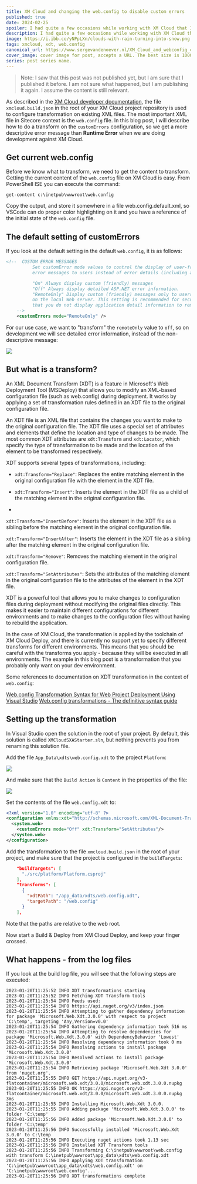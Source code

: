 ```yaml
---
title: XM Cloud and changing the web.config to disable custom errors
published: true
date: 2024-02-25
spoiler: I had quite a few occasions while working with XM Cloud that I got the generic ASP.NET RunTime Error screen, instead of a detailed error description. In this post I explain how to apply modifications to the web.config file of your XM Cloud environment using an XML Document Transform (XDT) file to enable detailed error information.
description: I had quite a few occasions while working with XM Cloud that I got the generic ASP.NET RunTime Error screen, instead of a detailed error description. In this post I explain how to apply modifications to the web.config file of your XM Cloud environment using an XML Document Transform (XDT) file to enable detailed error information.
image: https://i.ibb.co/yNPpLXn/clouds-with-rain-turning-into-snow.png
tags: xmcloud, xdt, web.config
canonical_url: https://www.sergevandenoever.nl/XM_Cloud_and_webconfig_changes/
cover_image: cover image for post, accepts a URL. The best size is 1000 x 420.
series: post series name.
---
```


>Note: I saw that this post was not published yet, but I am sure that I published it before. I am not sure what happened, but I am publishing it again. I assume the content is still relevant.

As described in the [XM Cloud developer documentation](https://doc.sitecore.com/xmc/en/developers/xm-cloud/the-xm-cloud-build-configuration.html), the file `xmcloud.build.json` in the root of your XM Cloud project repository is used to configure transformation on existing XML files. The most important XML file in Sitecore context is the `web.config` file. In this blog post, I will describe how to do a transform on the `customErrors` configuration, so we get a more descriptive error message than **Runtime Error** when we are doing development against XM Cloud.

## Get current web.config 

Before we know what to transform, we need to get the content to transform. Getting the current content of the `web.config` file on XM Cloud is easy. From PowerShell ISE you can execute the command:

```
get-content c:\inetpub\wwwroot\web.config
```

Copy the output, and store it somewhere in a file web.config.default.xml, so VSCode can do proper color highlighting on it and you have a reference of the initial state of the `web.config` file.

## The default setting of customErrors

If you look at the default setting in the default `web.config`, it is as follows:

```xml
<!--  CUSTOM ERROR MESSAGES
          Set customError mode values to control the display of user-friendly
          error messages to users instead of error details (including a stack trace):

          "On" Always display custom (friendly) messages
          "Off" Always display detailed ASP.NET error information.
          "RemoteOnly" Display custom (friendly) messages only to users not running
          on the local Web server. This setting is recommended for security purposes, so
          that you do not display application detail information to remote clients.
    -->
    <customErrors mode="RemoteOnly" />
```

For our use case, we want to "transform" the `remoteOnly` value to `off`, so on development we will see detailed error information, instead of the non-descriptive message:

![](XM_Cloud_and_webconfig_changes/r5o39amc5395.png)

## But what is a transform?

An XML Document Transform (XDT) is a feature in Microsoft's Web Deployment Tool (MSDeploy) that allows you to modify an XML-based configuration file (such as web.config) during deployment. It works by applying a set of transformation rules defined in an XDT file to the original configuration file.

An XDT file is an XML file that contains the changes you want to make to the original configuration file. The XDT file uses a special set of attributes and elements that define the location and type of changes to be made. The most common XDT attributes are `xdt:Transform` and `xdt:Locator`, which specify the type of transformation to be made and the location of the element to be transformed respectively.

XDT supports several types of transformations, including:

- `xdt:Transform="Replace"`: Replaces the entire matching element in the original configuration file with the element in the XDT file.

- `xdt:Transform="Insert"`: Inserts the element in the XDT file as a child of the matching element in the original configuration file.
- 
`xdt:Transform="InsertBefore"`: Inserts the element in the XDT file as a sibling before the matching element in the original configuration file.

`xdt:Transform="InsertAfter"`: Inserts the element in the XDT file as a sibling after the matching element in the original configuration file.

`xdt:Transform="Remove"`: Removes the matching element in the original configuration file.

`xdt:Transform="SetAttributes"`: Sets the attributes of the matching element in the original configuration file to the attributes of the element in the XDT file.

XDT is a powerful tool that allows you to make changes to configuration files during deployment without modifying the original files directly. This makes it easier to maintain different configurations for different environments and to make changes to the configuration files without having to rebuild the application.

In the case of XM Cloud, the transformation is applied by the toolchain of XM Cloud Deploy, and there is currently no support yet to specify different transforms for different environments. This means that you should be careful with the transforms you apply - because they will be executed in all environments. The example in this blog post is a transformation that you probably only want on your dev environment.

Some references to documentation on XDT transformation in the context of `web.config`:

[Web.config Transformation Syntax for Web Project Deployment Using Visual Studio](https://learn.microsoft.com/en-us/previous-versions/aspnet/dd465326(v=vs.110))
[Web.config transformations - The definitive syntax guide](https://blog.elmah.io/web-config-transformations-the-definitive-syntax-guide/)

## Setting up the transformation

In Visual Studio open the solution in the root of your project. By default, this solution is called `XMCloudSXAStarter.sln`, but nothing prevents you from renaming this solution file.

Add the file `App_Data\xdts\web.config.xdt` to the project `Platform`:

![](XM_Cloud_and_webconfig_changes/r5o21amc5215.png)

And make sure that the `Build Action` is `Content` in the properties of the file:

![](XM_Cloud_and_webconfig_changes/r5o22amc5225.png)

Set the contents of the file `web.config.xdt` to:

```xml
<?xml version="1.0" encoding="utf-8" ?>
<configuration xmlns:xdt="http://schemas.microsoft.com/XML-Document-Transform">
  <system.web>
    <customErrors mode="Off" xdt:Transform="SetAttributes"/>
  </system.web>
</configuration>
```

Add the transformation to the file `xmcloud.build.json` in the root of your project, and make sure that the project is configured in the `buildTargets`:

```json
    "buildTargets": [
      "./src/platform/Platform.csproj"
    ],
    "transforms": [
      {
        "xdtPath": "/app_data/xdts/web.config.xdt",
        "targetPath": "/web.config"
      }
    ],
```

Note that the paths are relative to the web root.

Now start a Build & Deploy from XM Cloud Deploy, and keep your finger crossed.

## What happens - from the log files

If you look at the build log file, you will see that the following steps are executed:

```
2023-01-20T11:25:52 INFO XDT transformations starting
2023-01-20T11:25:52 INFO Fetching XDT Transform tools
2023-01-20T11:25:54 INFO Feeds used:
2023-01-20T11:25:54 INFO https://api.nuget.org/v3/index.json
2023-01-20T11:25:54 INFO Attempting to gather dependency information for package 'Microsoft.Web.Xdt.3.0.0' with respect to project 'C:\temp', targeting 'Any,Version=v0.0'
2023-01-20T11:25:54 INFO Gathering dependency information took 516 ms
2023-01-20T11:25:54 INFO Attempting to resolve dependencies for package 'Microsoft.Web.Xdt.3.0.0' with DependencyBehavior 'Lowest'
2023-01-20T11:25:54 INFO Resolving dependency information took 0 ms
2023-01-20T11:25:54 INFO Resolving actions to install package 'Microsoft.Web.Xdt.3.0.0'
2023-01-20T11:25:54 INFO Resolved actions to install package 'Microsoft.Web.Xdt.3.0.0'
2023-01-20T11:25:54 INFO Retrieving package 'Microsoft.Web.Xdt 3.0.0' from 'nuget.org'.
2023-01-20T11:25:55 INFO GET https://api.nuget.org/v3-flatcontainer/microsoft.web.xdt/3.0.0/microsoft.web.xdt.3.0.0.nupkg
2023-01-20T11:25:55 INFO OK https://api.nuget.org/v3-flatcontainer/microsoft.web.xdt/3.0.0/microsoft.web.xdt.3.0.0.nupkg 3ms
2023-01-20T11:25:55 INFO Installing Microsoft.Web.Xdt 3.0.0.
2023-01-20T11:25:55 INFO Adding package 'Microsoft.Web.Xdt.3.0.0' to folder 'C:\temp'
2023-01-20T11:25:56 INFO Added package 'Microsoft.Web.Xdt.3.0.0' to folder 'C:\temp'
2023-01-20T11:25:56 INFO Successfully installed 'Microsoft.Web.Xdt 3.0.0' to C:\temp
2023-01-20T11:25:56 INFO Executing nuget actions took 1.13 sec
2023-01-20T11:25:56 INFO Installed XDT Transform tools
2023-01-20T11:25:56 INFO Transforming C:\inetpub\wwwroot\web.config with transform C:\inetpub\wwwroot\app_data\xdts\web.config.xdt
2023-01-20T11:25:56 INFO Applying XDT transformation 'C:\inetpub\wwwroot\app_data\xdts\web.config.xdt' on 'C:\inetpub\wwwroot\web.config'...
2023-01-20T11:25:56 INFO XDT transformations complete
```
